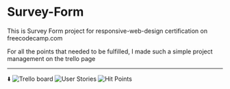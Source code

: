 # Survey-Form
This is Survey Form project for responsive-web-design certification on freecodecamp.com

For all the points that needed to be fulfilled, I made such a simple project management on the trello page

------------------------------------------------------------------------------------------------------------

⬇️
![Trello board](https://github.com/LukaCub/Survey-Form/assets/59843425/6f185199-f2d3-4b52-9013-3cb619723286)
![User Stories](https://github.com/LukaCub/Survey-Form/assets/59843425/2688ec97-9262-4c37-9317-6eae5357ab0c)
![Hit Points](https://github.com/LukaCub/Survey-Form/assets/59843425/ac8e631b-5f1c-4dbc-9428-a0af71aa214f)
